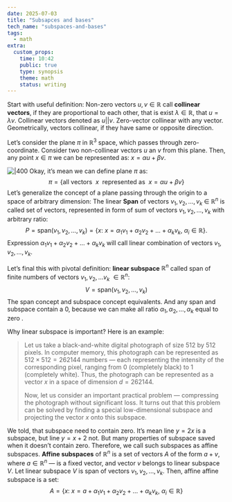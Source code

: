 ```yaml
---
date: 2025-07-03
title: "Subsapces and bases"
tech_name: "subspaces-and-bases"
tags:
  - math
extra:
  custom_props:
    time: 10:42
    public: true
    type: synopsis
    theme: math
    status: writing
---
```

Start with useful definition: Non-zero vectors $u, v \in \mathbb{R}$ call **collinear vectors**, if they are proportional to each other, that is exist $\lambda \in \mathbb{R}$, that $u = \lambda v$. Collinear vectors denoted as $u || v$. Zero-vector collinear with any vector. Geometrically, vectors collinear, if they have same or opposite direction. 

Let’s consider the plane $\pi$ in $\mathbb{R}^3$ space, which passes through zero-coordinate. Consider two non-collinear vectors $u$ an $v$ from this plane. Then, any point $x \in \pi$ we can be represented as: $x = \alpha u + \beta v$. 

![|400](/images/two-vectors-on-plane.png)
Okay, it’s mean we can define plane $\pi$  as:
$$
\pi = \{\text{all vectors }\  x \ \text { represented as }\ x = \alpha u + \beta v\}
$$
Let’s generalize the concept of a plane passing through the origin to a space of arbitrary dimension:
The linear **Span** of vectors $v_1, v_2, \dots, v_k \ \in \ \mathbb{R}^n$ is called set of vectors, represented in form of sum of vectors $v_1, v_2, \dots, v_k$ with arbitrary ratio:
$$
P = \text{span}{(v_1, v_2, \dots, v_k)} = \{ x: \ x = \alpha_1 v_1 + \alpha_2 v_2 + \dots + \alpha_k v_k, \ \alpha_i \in \mathbb{R} \}.
$$
Expression $\alpha_1 v_1 + \alpha_2 v_2 + \dots + \alpha_k v_k$ will call linear combination of vectors $v_1, v_2, \dots, v_k$. 

Let’s final this with pivotal definition: **linear subspace** $\mathbb{R}^n$ called span of finite numbers of vectors $v_1, v_2, \dots v_k \ \in \mathbb{R}^n$:
$$
V = \text{span}(v_1, v_2, \dots, v_k)
$$
The span concept and subspace concept equivalents. And any span and subspace contain a $0$, because we can make all ratio $\alpha_1, \alpha_2, \dots, \alpha_k$ equal to zero . 

Why linear subspace is important? Here is an example:
> Let us take a black-and-white digital photograph of size 512 by 512 pixels. In computer memory, this photograph can be represented as $512 \times 512 = 262144$ numbers — each representing the intensity of the corresponding pixel, ranging from 0 (completely black) to 1 (completely white). Thus, the photograph can be represented as a vector $x$ in a space of dimension $d=262144$.
>
> Now, let us consider an important practical problem — compressing the photograph without significant loss. It turns out that this problem can be solved by finding a special low-dimensional subspace and projecting the vector $x$ onto this subspace.

We told, that subspace need to contain zero. It’s mean line $y = 2x$ is a subspace, but line $y = x + 2$ not. But many properties of subspace saved when it doesn’t contain zero. Therefore, we call such subspaces as affine subspaces. **Affine subspaces** of $\mathbb{R}^n$ is a set of vectors $A$ of the form $a + v$, where $a \in \mathbb{R}^n$ — is a fixed vector, and vector $v$ belongs to linear subspace $V$. Let linear subspace $V$ is span of vectors $v_1, v_2, \dots, v_k$. Then, affine affine subspace is a set:
$$
A = \{ x: \ x = a + \alpha_1 v_1 + \alpha_2 v_2 + \dots + \alpha_k v_k, \ \alpha_i \in \mathbb{R}\}
$$
